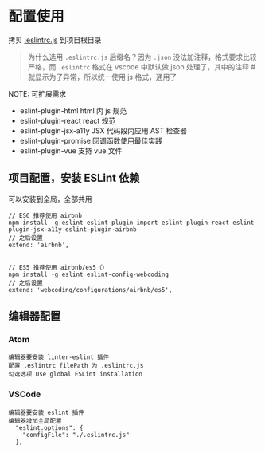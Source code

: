 
# 配置使用

拷贝 [.eslintrc.js](../.eslintrc.js) 到项目根目录

> 为什么选用 `.eslintrc.js` 后缀名？因为 `.json` 没法加注释，格式要求比较严格，而 `.eslintrc` 格式在 vscode 中默认做 json 处理了，其中的注释 # 就显示为了异常，所以统一使用 js 格式，通用了

NOTE: 可扩展需求

- eslint-plugin-html  html 内 js 规范
- eslint-plugin-react react 规范
- eslint-plugin-jsx-a11y JSX 代码段内应用 AST 检查器
- eslint-plugin-promise 回调函数使用最佳实践
- eslint-plugin-vue 支持 vue 文件

## 项目配置，安装 ESLint 依赖

可以安装到全局，全部共用

```
// ES6 推荐使用 airbnb
npm install -g eslint eslint-plugin-import eslint-plugin-react eslint-plugin-jsx-a11y eslint-plugin-airbnb
// 之后设置
extend: 'airbnb',


// ES5 推荐使用 airbnb/es5（）
npm install -g eslint eslint-config-webcoding
// 之后设置
extend: 'webcoding/configurations/airbnb/es5',
```


## 编辑器配置

### Atom

```
编辑器要安装 linter-eslint 插件
配置 .eslintrc filePath 为 .eslintrc.js
勾选选项 Use global ESLint installation
```

### VSCode

```
编辑器要安装 eslint 插件
编辑器增加全局配置
  "eslint.options": {
    "configFile": "./.eslintrc.js"
  },
```
